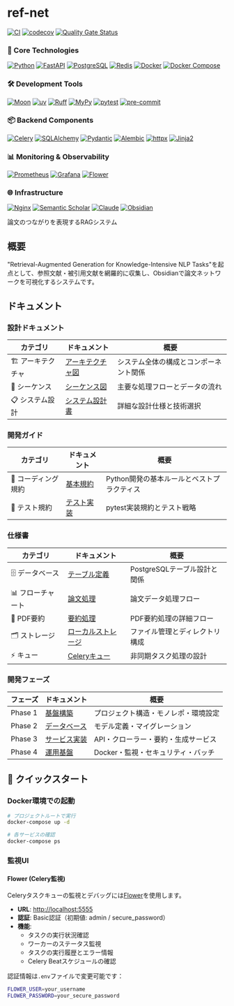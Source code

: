 # ref-net

[![CI](https://github.com/tsuji-tomonori/ref-net/actions/workflows/ci.yml/badge.svg)](https://github.com/tsuji-tomonori/ref-net/actions/workflows/ci.yml)
[![codecov](https://codecov.io/gh/tsuji-tomonori/ref-net/branch/main/graph/badge.svg?token=YOUR_TOKEN)](https://codecov.io/gh/tsuji-tomonori/ref-net)
[![Quality Gate Status](https://sonarcloud.io/api/project_badges/measure?project=tsuji-tomonori_ref-net&metric=alert_status)](https://sonarcloud.io/summary/new_code?id=tsuji-tomonori_ref-net)

### 🔧 Core Technologies
[![Python](https://img.shields.io/badge/python-3.12-blue.svg)](https://www.python.org/downloads/)
[![FastAPI](https://img.shields.io/badge/FastAPI-0.110+-009688.svg)](https://fastapi.tiangolo.com/)
[![PostgreSQL](https://img.shields.io/badge/PostgreSQL-15-336791.svg)](https://www.postgresql.org/)
[![Redis](https://img.shields.io/badge/Redis-7+-DC382D.svg)](https://redis.io/)
[![Docker](https://img.shields.io/badge/Docker-24+-2496ED.svg)](https://www.docker.com/)
[![Docker Compose](https://img.shields.io/badge/Docker_Compose-2+-2496ED.svg)](https://docs.docker.com/compose/)

### 🛠️ Development Tools
[![Moon](https://img.shields.io/badge/moon-task_runner-7F52FF.svg)](https://moonrepo.dev/)
[![uv](https://img.shields.io/badge/uv-0.4+-00ADD8.svg)](https://docs.astral.sh/uv/)
[![Ruff](https://img.shields.io/badge/Ruff-0.12+-D7FF64.svg)](https://docs.astral.sh/ruff/)
[![MyPy](https://img.shields.io/badge/MyPy-1.16+-1E5082.svg)](https://mypy.readthedocs.io/)
[![pytest](https://img.shields.io/badge/pytest-8.4+-0A9EDC.svg)](https://docs.pytest.org/)
[![pre-commit](https://img.shields.io/badge/pre--commit-3.5+-FAB040.svg)](https://pre-commit.com/)

### 📦 Backend Components
[![Celery](https://img.shields.io/badge/Celery-5.3+-37814A.svg)](https://docs.celeryproject.org/)
[![SQLAlchemy](https://img.shields.io/badge/SQLAlchemy-2.0+-D71F00.svg)](https://www.sqlalchemy.org/)
[![Pydantic](https://img.shields.io/badge/Pydantic-2.0+-E92063.svg)](https://docs.pydantic.dev/)
[![Alembic](https://img.shields.io/badge/Alembic-1.13+-6BA81E.svg)](https://alembic.sqlalchemy.org/)
[![httpx](https://img.shields.io/badge/httpx-0.27+-0055FF.svg)](https://www.python-httpx.org/)
[![Jinja2](https://img.shields.io/badge/Jinja2-3.1+-B41717.svg)](https://jinja.palletsprojects.com/)

### 📊 Monitoring & Observability
[![Prometheus](https://img.shields.io/badge/Prometheus-2.48+-E6522C.svg)](https://prometheus.io/)
[![Grafana](https://img.shields.io/badge/Grafana-10+-F46800.svg)](https://grafana.com/)
[![Flower](https://img.shields.io/badge/Flower-2.0+-007A88.svg)](https://flower.readthedocs.io/)

### 🌐 Infrastructure
[![Nginx](https://img.shields.io/badge/Nginx-1.25+-009639.svg)](https://nginx.org/)
[![Semantic Scholar](https://img.shields.io/badge/Semantic_Scholar-API-005A9C.svg)](https://www.semanticscholar.org/product/api)
[![Claude](https://img.shields.io/badge/Claude-3.5_Sonnet-7C3AED.svg)](https://www.anthropic.com/claude)
[![Obsidian](https://img.shields.io/badge/Obsidian-1.5+-7C3AED.svg)](https://obsidian.md/)

論文のつながりを表現するRAGシステム

## 概要

"Retrieval-Augmented Generation for Knowledge-Intensive NLP Tasks"を起点として、参照文献・被引用文献を網羅的に収集し、Obsidianで論文ネットワークを可視化するシステムです。

## ドキュメント

### 設計ドキュメント

| カテゴリ | ドキュメント | 概要 |
|----------|-------------|------|
| 🏗️ アーキテクチャ | [アーキテクチャ図](docs/design/architecture.md) | システム全体の構成とコンポーネント関係 |
| 🔄 シーケンス | [シーケンス図](docs/design/sequence.md) | 主要な処理フローとデータの流れ |
| 📋 システム設計 | [システム設計書](docs/design/system_design.md) | 詳細な設計仕様と技術選択 |

### 開発ガイド

| カテゴリ | ドキュメント | 概要 |
|----------|-------------|------|
| 📏 コーディング規約 | [基本規約](docs/development/coding-standards.md) | Python開発の基本ルールとベストプラクティス |
| 🧪 テスト規約 | [テスト実装](docs/development/coding-test.md) | pytest実装規約とテスト戦略 |

### 仕様書

| カテゴリ | ドキュメント | 概要 |
|----------|-------------|------|
| 🗄️ データベース | [テーブル定義](docs/spec/table/postgresql_tables.md) | PostgreSQLテーブル設計と関係 |
| 📊 フローチャート | [論文処理](docs/spec/flowchart/paper_processor.md) | 論文データ処理フロー |
| 📄 PDF要約 | [要約処理](docs/spec/flowchart/pdf_summarizer.md) | PDF要約処理の詳細フロー |
| 🗂️ ストレージ | [ローカルストレージ](docs/spec/storage/local_storage.md) | ファイル管理とディレクトリ構成 |
| ⚡ キュー | [Celeryキュー](docs/spec/queue/celery_queue.md) | 非同期タスク処理の設計 |

### 開発フェーズ

| フェーズ | ドキュメント | 概要 |
|----------|-------------|------|
| Phase 1 | [基盤構築](docs/tasks/phase_01/README.md) | プロジェクト構造・モノレポ・環境設定 |
| Phase 2 | [データベース](docs/tasks/phase_02/README.md) | モデル定義・マイグレーション |
| Phase 3 | [サービス実装](docs/tasks/phase_03/README.md) | API・クローラー・要約・生成サービス |
| Phase 4 | [運用基盤](docs/tasks/phase_04/README.md) | Docker・監視・セキュリティ・バッチ |

## 🚀 クイックスタート

### Docker環境での起動

```bash
# プロジェクトルートで実行
docker-compose up -d

# 各サービスの確認
docker-compose ps
```

### 監視UI

#### Flower (Celery監視)

Celeryタスクキューの監視とデバッグには[Flower](https://flower.readthedocs.io/)を使用します。

- **URL**: [http://localhost:5555](http://localhost:5555)
- **認証**: Basic認証（初期値: admin / secure_password）
- **機能**:
  - タスクの実行状況確認
  - ワーカーのステータス監視
  - タスクの実行履歴とエラー情報
  - Celery Beatスケジュールの確認

認証情報は`.env`ファイルで変更可能です：
```bash
FLOWER_USER=your_username
FLOWER_PASSWORD=your_secure_password
```
